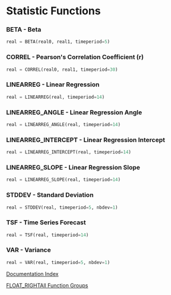 # Statistic Functions
### BETA - Beta
```python
real = BETA(real0, real1, timeperiod=5)
```

### CORREL - Pearson's Correlation Coefficient (r)
```python
real = CORREL(real0, real1, timeperiod=30)
```

### LINEARREG - Linear Regression
```python
real = LINEARREG(real, timeperiod=14)
```

### LINEARREG_ANGLE - Linear Regression Angle
```python
real = LINEARREG_ANGLE(real, timeperiod=14)
```

### LINEARREG_INTERCEPT - Linear Regression Intercept
```python
real = LINEARREG_INTERCEPT(real, timeperiod=14)
```

### LINEARREG_SLOPE - Linear Regression Slope
```python
real = LINEARREG_SLOPE(real, timeperiod=14)
```

### STDDEV - Standard Deviation
```python
real = STDDEV(real, timeperiod=5, nbdev=1)
```

### TSF - Time Series Forecast
```python
real = TSF(real, timeperiod=14)
```

### VAR - Variance
```python
real = VAR(real, timeperiod=5, nbdev=1)
```


[Documentation Index](../doc_index.md)

[FLOAT_RIGHTAll Function Groups](../funcs.md)
